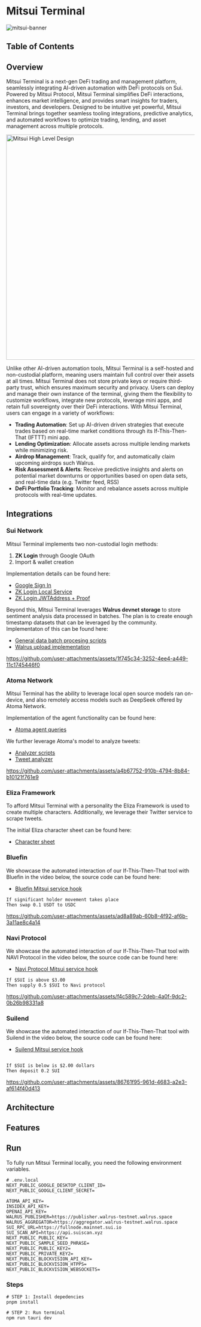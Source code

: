 # Mitsui Terminal 
![mitsui-banner](https://github.com/user-attachments/assets/41f52c06-4ac3-4357-918c-27b684841551)


## Table of Contents

## Overview
Mitsui Terminal is a next-gen DeFi trading and management platform, seamlessly integrating AI-driven automation with DeFi protocols on Sui. Powered by Mitsui Protocol, Mitsui Terminal simplifies DeFi interactions, enhances market intelligence, and provides smart insights for traders, investors, and developers. Designed to be intuitive yet powerful, Mitsui Terminal brings together seamless tooling integrations, predictive analytics, and automated workflows to optimize trading, lending, and asset management across multiple protocols.

<img src="https://github.com/user-attachments/assets/264211f3-7c46-45f2-acb0-d9b836a40617" alt="Mitsui High Level Design" width="600"/>

Unlike other AI-driven automation tools, Mitsui Terminal is a self-hosted and non-custodial platform, meaning users maintain full control over their assets at all times. Mitsui Terminal does not store private keys or require third-party trust, which ensures maximum security and privacy. Users can deploy and manage their own instance of the terminal, giving them the flexibility to customize workflows, integrate new protocols, leverage mini apps, and retain full sovereignty over their DeFi interactions.
With Mitsui Terminal, users can engage in a variety of workflows:
- **Trading Automation**: Set up AI-driven driven strategies that execute trades based on real-time market conditions through its If-This-Then-That (IFTTT) mini app. 
- **Lending Optimization**: Allocate assets across multiple lending markets while minimizing risk.
- **Airdrop Management**: Track, qualify for, and automatically claim upcoming airdrops such Walrus.
- **Risk Assessment & Alerts**: Receive predictive insights and alerts on potential market downturns or opportunities based on open data sets, and real-time data (e.g. Twitter feed, RSS)
- **DeFi Portfolio Tracking**: Monitor and rebalance assets across multiple protocols with real-time updates.

## Integrations

### Sui Network
Mitsui Terminal implements two non-custodial login methods:
1. **ZK Login** through Google OAuth
2. Import & wallet creation

Implementation details can be found here:
- [Google Sign In](https://github.com/Mitsui-Protocol/mitsui-terminal/blob/main/src/components/auth/GoogleSignIn.tsx)
- [ZK Login Local Service](https://github.com/Mitsui-Protocol/mitsui-terminal/blob/main/src/utils/zkLogin.ts)
- [ZK Login JWTAddress + Proof](https://github.com/Mitsui-Protocol/mitsui-terminal/blob/main/src/app/api/zk-login/route.ts)

Beyond this, Mitsui Terminal leverages **Walrus devnet storage** to store sentiment analysis data processed in batches.
The plan is to create enough timestamp datasets that can be leveraged by the community. Implementaton of this can be found here:
- [General data batch procesing scripts](https://github.com/Mitsui-Protocol/mitsui-terminal/tree/main/scripts)
- [Walrus upload implementation](https://github.com/Mitsui-Protocol/mitsui-terminal/blob/main/scripts/push-to-walrus.js)




https://github.com/user-attachments/assets/1f745c34-3252-4ee4-a449-11c1745446f0



### Atoma Network
Mitsui Terminal has the ability to leverage local open source models ran on-device, and also remotely access models such as DeepSeek offered by Atoma Network. 

Implementation of the agent functionality can be found here:
- [Atoma agent queries](https://github.com/Mitsui-Protocol/mitsui-terminal/blob/main/src/app/api/chat/route.js)

We further leverage Atoma's model to analyze tweets:
- [Analyzer scripts](https://github.com/Mitsui-Protocol/mitsui-terminal/tree/main/scripts)
- [Tweet analyzer](https://github.com/Mitsui-Protocol/mitsui-terminal/blob/main/scripts/analyze-tweets.js)



https://github.com/user-attachments/assets/a4b67752-910b-4794-8b84-b10121f761e9



### Eliza Framework
To afford Mitsui Terminal with a personality the Eliza Framework is used to create multiple characters. Additionally, we leverage their Twitter service to scrape tweets.

The initial Eliza character sheet can be found here:
- [Character sheet](https://github.com/Mitsui-Protocol/mitsui-terminal/blob/main/src/characters/mitsui.character.json)

### Bluefin
We showcase the automated interaction of our If-This-Then-That tool with Bluefin in the video below, the source code can be found here:

- [Bluefin Mitsui service hook](https://github.com/Mitsui-Protocol/mitsui-terminal/blob/main/src/utils/bluefin.ts)

```
If significant holder movement takes place
Then swap 0.1 USDT to USDC
```

https://github.com/user-attachments/assets/ad8a89ab-60b8-4f92-af6b-3a11ae8c4a14


### Navi Protocol
We showcase the automated interaction of our If-This-Then-That tool with NAVI Protocol in the video below, the source code can be found here:

- [Navi Protocol Mitsui service hook](https://github.com/Mitsui-Protocol/mitsui-terminal/blob/main/src/utils/navi.ts)

```
If $SUI is above $3.00
Then supply 0.5 $SUI to Navi protocol
```

https://github.com/user-attachments/assets/f4c589c7-2deb-4a0f-9dc2-0b26b98331a8


### Suilend
We showcase the automated interaction of our If-This-Then-That tool with Suilend in the video below, the source code can be found here:

- [Suilend Mitsui service hook](https://github.com/Mitsui-Protocol/mitsui-terminal/blob/main/src/utils/suilend.ts)

```

If $SUI is below is $2.00 dollars
Then deposit 0.2 SUI
```

https://github.com/user-attachments/assets/86761f95-961d-4683-a2e3-af614f40d413



## Architecture

## Features

## Run

To fully run Mitsui Terminal locally, you need the following environment variables. 
```
# .env.local
NEXT_PUBLIC_GOOGLE_DESKTOP_CLIENT_ID=
NEXT_PUBLIC_GOOGLE_CLIENT_SECRET=

ATOMA_API_KEY=
INSIDEX_API_KEY=
OPENAI_API_KEY=
WALRUS_PUBLISHER=https://publisher.walrus-testnet.walrus.space
WALRUS_AGGREGATOR=https://aggregator.walrus-testnet.walrus.space
SUI_RPC_URL=https://fullnode.mainnet.sui.io
SUI_SCAN_API=https://api.suiscan.xyz
NEXT_PUBLIC_PUBLIC_KEY=
NEXT_PUBLIC_SAMPLE_SEED_PHRASE=
NEXT_PUBLIC_PUBLIC_KEY2=
NEXT_PUBLIC_PRIVATE_KEY2=
NEXT_PUBLIC_BLOCKVISION_API_KEY=
NEXT_PUBLIC_BLOCKVISION_HTPPS=
NEXT_PUBLIC_BLOCKVISION_WEBSOCKETS=
```
### Steps
```
# STEP 1: Install depedencies
pnpm install

# STEP 2: Run terminal 
npm run tauri dev

```

